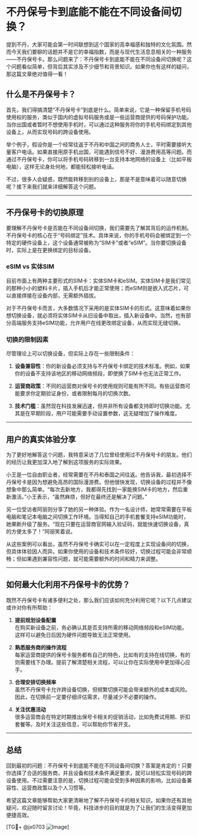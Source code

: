 # 不丹保号卡到底能不能在不同设备间切换？

提到不丹，大家可能会第一时间联想到这个国家的高幸福感和独特的文化氛围。然而今天我们要聊的话题并不是它的幸福指数，而是与现代生活息息相关的一种服务——不丹保号卡。那么问题来了：不丹保号卡到底能不能在不同设备间切换呢？这个问题看似简单，但背后其实涉及不少细节和背景知识。如果你也有这样的疑问，那这篇文章绝对值得一看！

## 什么是不丹保号卡？

首先，我们得搞清楚“不丹保号卡”到底是什么。简单来说，它是一种保留手机号码使用权的服务，类似于国内的虚拟号码服务或是一些运营商提供的号码保护功能。当你出国或者暂时不想使用手机时，可以通过这种服务将你的手机号码绑定到其他设备上，从而实现号码的跨设备使用。

举个例子，假设你是一个经常往返于不丹和中国之间的商务人士，平时需要接听大量客户电话。如果直接用原手机出国，可能遇到信号不好、漫游费用高等问题。而通过不丹保号卡，你可以将手机号码转移到一台支持本地网络的设备上（比如平板电脑），这样无论身处何地，都能轻松接听电话。

不过，很多人会疑惑，既然能转移到别的设备上，那是不是意味着可以随意切换呢？接下来我们就来详细解答这个问题。

---

## 不丹保号卡的切换原理

要理解不丹保号卡是否能在不同设备间切换，我们需要先了解其背后的运作机制。不丹保号卡的核心在于“号码绑定”技术。具体来说，你的手机号码会被绑定到一个特定的硬件设备上，这个设备通常被称为“SIM卡”或者“eSIM”。当你要切换设备时，实际上是在更换绑定的目标设备。

### eSIM vs 实体SIM

目前市面上有两种主要形式的SIM卡：实体SIM卡和eSIM。实体SIM卡是我们常见的那种小小的塑料卡片，插入手机后才能正常使用；而eSIM则是嵌入式芯片，可以直接焊接在设备内部，无需额外插拔。

对于不丹保号卡而言，大多数情况下采用的是实体SIM卡的形式。这意味着如果你想切换设备，就必须将实体SIM卡从旧设备中取出，插入新设备中。当然，也有部分高端服务支持eSIM功能，允许用户在线更改绑定设备，从而实现无缝切换。

### 切换的限制因素

尽管理论上可以切换设备，但实际上存在一些限制条件：

1. **设备兼容性**：你的新设备必须支持与不丹保号卡绑定的技术标准。例如，如果你的设备不支持该地区的移动网络频段，即使换了SIM卡也无法正常工作。
   
2. **运营商政策**：不同的运营商对保号卡的使用规则可能有所不同。有些运营商可能要求你定期验证身份，或者限制每月的切换次数。

3. **技术门槛**：虽然现在科技发展迅速，但并非所有设备都支持即时切换功能。尤其是在早期阶段，用户可能需要手动设置参数，这无疑增加了操作难度。

---

## 用户的真实体验分享

为了更好地解答这个问题，我特意采访了几位曾经使用过不丹保号卡的朋友。他们的经历让我更加深入地了解到这项服务的实际效果。

小王是一位自由职业者，经常需要在不丹和泰国之间往返。他告诉我，最初选择不丹保号卡是因为想避免高昂的国际漫游费。但他很快发现，切换设备的过程并不像想象中那么简单。“每次去新地方，我都得先找到一家能换SIM卡的地方，然后重新激活。”小王表示，“虽然麻烦，但好在最终还是解决了问题。”

另一位受访者阿丽则分享了她的另一种体验。作为一名设计师，她常常需要在平板电脑和笔记本电脑之间切换工作环境。当得知自己的手机套餐支持eSIM功能时，她果断升级了服务。“现在只要在运营商官网输入验证码，就能快速切换设备，真的方便太多了！”阿丽笑着说。

从这些案例可以看出，虽然不丹保号卡确实可以在一定程度上实现设备间的切换，但具体体验因人而异。如果你使用的设备和技术条件较好，切换过程可能会非常顺畅；但如果遇到兼容性问题，就可能需要额外的时间和精力来调整。

---

## 如何最大化利用不丹保号卡的优势？

既然不丹保号卡有诸多便利之处，那么我们应该如何充分利用它呢？以下几点建议或许对你有所帮助：

1. **提前规划设备配置**  
   在购买新设备之前，务必确认其是否支持所需的移动网络频段和eSIM功能。这样可以避免日后因为硬件问题导致无法正常使用。

2. **熟悉服务商的操作流程**  
   每家运营商提供的保号卡服务都有自己的特色，比如有的支持在线切换，有的则需要线下办理。提前了解清楚相关流程，可以让你在实际使用中更加得心应手。

3. **合理安排切换频率**  
   虽然不丹保号卡允许跨设备切换，但频繁切换可能会带来额外的成本或风险。因此，在切换前一定要仔细评估需求，尽量减少不必要的操作。

4. **关注优惠活动**  
   很多运营商会在特定时期推出保号卡相关的促销活动，比如免费试用期、折扣套餐等。及时关注这些信息，可以帮助你节省开支。

---

## 总结

回到最初的问题：不丹保号卡到底能不能在不同设备间切换？答案是肯定的！只要你选择了合适的服务商，并且设备和技术条件满足要求，就可以轻松实现号码的跨设备使用。不过需要注意的是，切换过程可能会受到多种因素的影响，比如设备兼容性、运营商政策以及个人习惯等。

希望这篇文章能够帮助大家更清晰地了解不丹保号卡的相关知识。如果你还有其他疑问，欢迎随时留言讨论！毕竟，科技进步的目的就是为了让我们的生活变得更加便捷高效。

[TG💪+ @jx0703 ![Image](https://github.com/user-attachments/assets/dbca1d08-cadb-493c-b0ec-ad6f7a83f270)]